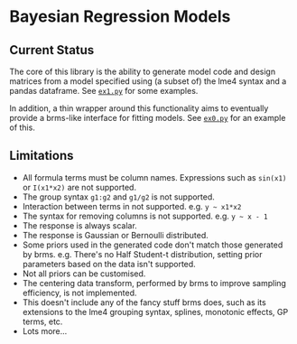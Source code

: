 # Bayesian Regression Models

## Current Status

The core of this library is the ability to generate model code and
design matrices from a model specified using (a subset of) the lme4
syntax and a pandas dataframe. See [`ex1.py`](./ex1.py) for some
examples.

In addition, a thin wrapper around this functionality aims to
eventually provide a brms-like interface for fitting models.
See [`ex0.py`](./ex0.py) for an example of this.

## Limitations

* All formula terms must be column names. Expressions such as
  `sin(x1)` or `I(x1*x2)` are not supported.
* The group syntax `g1:g2` and `g1/g2` is not supported.
* Interaction between terms in not supported. e.g. `y ~ x1*x2`
* The syntax for removing columns is not supported. e.g. `y ~ x - 1`
* The response is always scalar.
* The response is Gaussian or Bernoulli distributed.
* Some priors used in the generated code don't match those generated
  by brms. e.g. There's no Half Student-t distribution, setting prior
  parameters based on the data isn't supported.
* Not all priors can be customised.
* The centering data transform, performed by brms to improve sampling
  efficiency, is not implemented.
* This doesn't include any of the fancy stuff brms does, such as its
  extensions to the lme4 grouping syntax, splines, monotonic effects,
  GP terms, etc.
* Lots more...
